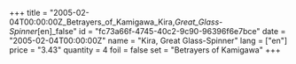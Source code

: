 +++
title = "2005-02-04T00:00:00Z_Betrayers_of_Kamigawa_Kira,_Great_Glass-Spinner_[en]_false"
id = "fc73a66f-4745-40c2-9c90-96396f6e7bce"
date = "2005-02-04T00:00:00Z"
name = "Kira, Great Glass-Spinner"
lang = ["en"]
price = "3.43"
quantity = 4
foil = false
set = "Betrayers of Kamigawa"
+++
